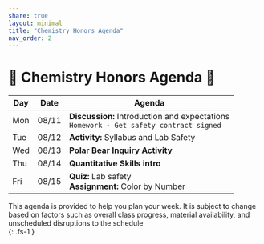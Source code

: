 ```yaml
---
share: true
layout: minimal
title: "Chemistry Honors Agenda"
nav_order: 2
---
```

# 🧪 Chemistry Honors Agenda 🥽  


| Day | Date  | Agenda                                                                                     |
| --- | ----- | ------------------------------------------------------------------------------------------ |
| Mon | 08/11 | **Discussion:** Introduction and expectations </br>`Homework - Get safety contract signed` |
| Tue | 08/12 | **Activity:** Syllabus and Lab Safety                                                      |
| Wed | 08/13 | **Polar Bear Inquiry Activity**                                                            |
| Thu | 08/14 | **Quantitative Skills intro**                                                              |
| Fri | 08/15 | **Quiz:** Lab safety </br>**Assignment:** Color by Number                                  |


This agenda is provided to help you plan your week. It is subject to change based on factors such as overall class progress, material availability, and unscheduled disruptions to the schedule  
{: .fs-1 }  
  
